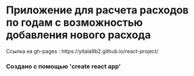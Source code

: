 # Приложение для расчета расходов по годам с возможностью добавления нового расхода

<div>Ссылка на gh-pages : https://yitala9b2.github.io/react-project/</div>

<h3> Создано с помощью 'create react app'</h3>